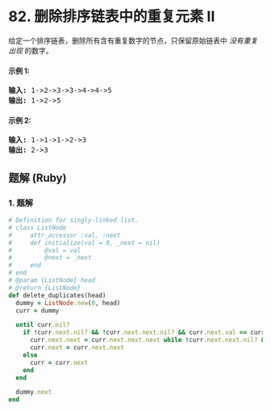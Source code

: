 # 82. 删除排序链表中的重复元素 II
给定一个排序链表，删除所有含有重复数字的节点，只保留原始链表中 *没有重复出现* 的数字。

#### 示例 1:
<pre>
<strong>输入:</strong> 1->2->3->3->4->4->5
<strong>输出:</strong> 1->2->5
</pre>

#### 示例 2:
<pre>
<strong>输入:</strong> 1->1->1->2->3
<strong>输出:</strong> 2->3
</pre>

## 题解 (Ruby)

### 1. 题解
```Ruby
# Definition for singly-linked list.
# class ListNode
#     attr_accessor :val, :next
#     def initialize(val = 0, _next = nil)
#         @val = val
#         @next = _next
#     end
# end
# @param {ListNode} head
# @return {ListNode}
def delete_duplicates(head)
  dummy = ListNode.new(0, head)
  curr = dummy

  until curr.nil?
    if !curr.next.nil? && !curr.next.next.nil? && curr.next.val == curr.next.next.val
      curr.next.next = curr.next.next.next while !curr.next.next.nil? && curr.next.val == curr.next.next.val
      curr.next = curr.next.next
    else
      curr = curr.next
    end
  end

  dummy.next
end
```
